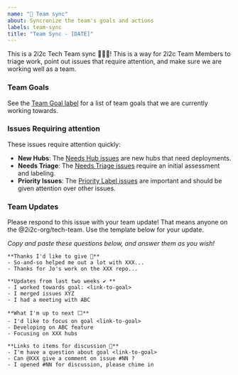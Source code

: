 ```yaml
---
name: "🙌 Team sync"
about: Syncronize the team's goals and actions
labels: team-sync
title: "Team Sync - [DATE]"
---
```


This is a 2i2c Tech Team sync 🎉🎉🎉! This is a way for 2i2c Team Members to triage work, point out issues that require attention, and make sure we are working well as a team.

### Team Goals

See the [Team Goal label](https://github.com/2i2c-org/pilot-hubs/issues?q=is%3Aissue+is%3Aopen+sort%3Aupdated-desc+label%3Agoal) for a list of team goals that we are currently working towards.

### Issues Requiring attention

These issues require attention quickly:

- **New Hubs**: The [Needs Hub issues](https://github.com/2i2c-org/pilot-hubs/issues?q=is%3Aissue+is%3Aopen+sort%3Aupdated-desc+label%3A%22Needs+Hub%22) are new hubs that need deployments.
- **Needs Triage**: The [Needs Triage issues](https://github.com/2i2c-org/pilot/issues?q=is%3Aissue+is%3Aopen+sort%3Aupdated-desc+label%3Aneeds%3Atriage) require an initial assessment and labeling.
- **Priority Issues**: The [Priority Label issues](https://github.com/2i2c-org/pilot-hubs/issues?q=is%3Aissue+is%3Aopen+sort%3Aupdated-desc+label%3Apriority) are important and should be given attention over other issues.

### Team Updates

Please respond to this issue with your team update! That means anyone on the @2i2c-org/tech-team. Use the template below for your update.

_Copy and paste these questions below, and answer them as you wish!_

```
**Thanks I'd like to give 🙌**
- So-and-so helped me out a lot with XXX...
- Thanks for Jo's work on the XXX repo...

**Updates from last two weeks ✔ **
- I worked towards goal: <link-to-goal>
- I merged issues XYZ
- I had a meeting with ABC

**What I'm up to next ⬜**
- I'd like to focus on goal <link-to-goal>
- Developing on ABC feature
- Focusing on XXX hubs

**Links to items for discussion 💬**
- I'm have a question about goal <link-to-goal>
- Can @XXX give a comment on issue #NN ?
- I opened #NN for discussion, please chime in
```
